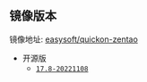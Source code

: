 ## 镜像版本

镜像地址: [easysoft/quickon-zentao](https://hub.docker.com/repository/docker/easysoft/quickon-zendas)

- 开源版
  - [`17.8-20221108`](https://www.zentao.net/dynamic/zentaopms17.8-81798.html)
